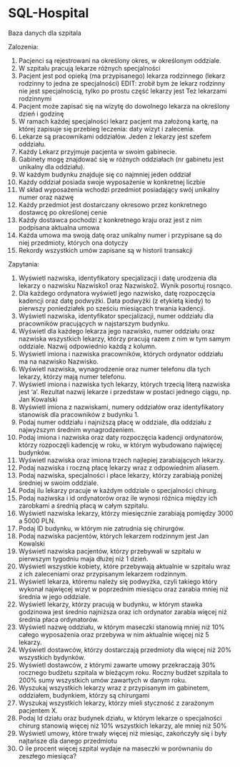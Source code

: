 # SQL-Hospital

Baza danych dla szpitala

Zalozenia:

1. Pacjenci są rejestrowani na określony okres, w określonym oddziale. 
2. W szpitalu pracują lekarze różnych specjalności
3. Pacjent jest pod opieką (ma przypisanego) lekarza rodzinnego (lekarz rodzinny to jedna ze specjalności) EDIT: zrobił bym że lekarz rodzinny nie jest specjalnością, tylko po prostu część lekarzy jest 
Też lekarzami rodzinnymi
4. Pacjent może zapisać się na wizytę do dowolnego lekarza na określony dzień i godzinę
5. W ramach każdej specjalności lekarz pacjent ma założoną kartę, na której zapisuje się przebieg leczenia: daty wizyt i zalecenia.
6. Lekarze są pracownikami oddziałów. Jeden z lekarzy jest szefem oddziału. 
7. Każdy Lekarz przyjmuje pacjenta w swoim gabinecie.
8. Gabinety mogę znajdować się w różnych oddziałach (nr gabinetu jest unikalny dla oddziału).
9. W każdym budynku znajduje się co najmniej jeden oddział
10. Każdy oddział posiada swoje wyposażenie w konkretnej liczbie
11. W skład wyposażenia wchodzi przedmiot posiadający swój unikalny numer oraz nazwę
12. Każdy przedmiot jest dostarczany okresowo przez konkretnego dostawcę po określonej cenie
13. Każdy dostawca pochodzi z konkretnego kraju oraz jest z nim podpisana aktualna umowa 
14. Każda umowa ma swoją datę oraz unikalny numer i przypisane są do niej przedmioty, których ona dotyczy
15. Rekordy wszystkich umów zapisane są w historii transakcji


Zapytania:
1.	Wyświetl nazwiska, identyfikatory specjalizacji i datę urodzenia dla lekarzy o nazwisku Nazwisko1 oraz Nazwisko2. Wynik posortuj rosnąco.
2.	Dla każdego ordynatora wyświetl jego nazwisko, datę rozpoczęcia kadencji oraz datę podwyżki. Data podwyżki (z etykietą kiedy) to pierwszy poniedziałek po sześciu miesiącach trwania kadencji.
3.	Wyświetl nazwiska, identyfikator specjalizacji, numer oddziału dla pracowników pracujących w najstarszym budynku.
4.	Wyświetl dla każdego lekarza jego nazwisko, numer oddziału oraz nazwiska wszystkich lekarzy, którzy pracują razem z nim w tym samym oddziale. Nazwij odpowiednio każdą z kolumn.
5.	Wyświetl imiona i nazwiska pracowników, których ordynator oddziału ma na nazwisko Nazwisko.
6.	Wyświetl nazwiska, wynagrodzenie oraz numer telefonu dla tych lekarzy, którzy mają numer telefonu.
7.	Wyświetl imiona i nazwiska tych lekarzy, których trzecią literą nazwiska jest ‘a’. Rezultat nazwij lekarze i przedstaw w postaci jednego ciągu, np. Jan Kowalski
8.	Wyświetl imiona z nazwiskami, numery oddziałów oraz identyfikatory stanowisk dla pracowników z budynku 1.
9.	Podaj numer oddziału i najniższą płacę w oddziale, dla oddziału z najwyższym średnim wynagrodzeniem.
10.	Podaj imiona i nazwiska oraz daty rozpoczęcia kadencji ordynatorów, którzy rozpoczęli kadencję w roku, w którym wybudowano najwięcej budynków.
11.	Wyświetl nazwiska oraz imiona trzech najlepiej zarabiających lekarzy.
12.	Podaj nazwiska i roczną płacę lekarzy wraz z odpowiednim aliasem.
13.	Podaj nazwiska, specjalności i płace lekarzy, którzy zarabiają poniżej średniej w swoim oddziale.
14.	Podaj ilu lekarzy pracuje w każdym oddziale o specjalności chirurg.
15.	Podaj naziwska i id ordynatorów oraz ile wynosi różnica między ich zarobkami a średnią płacą w całym szpitalu.
16.	Wyświetl nazwiska lekarzy, którzy miesięcznie zarabiają pomiędzy 3000 a 5000 PLN.
17.	Podaj ID budynku, w którym nie zatrudnia się chirurgów.
18.	Podaj nazwiska pacjentów, których lekarzem rodzinnym jest Jan Kowalski
19.	Wyświetl nazwiska pacjentów, którzy przebywali w szpitalu w pierwszym tygodniu maja dłużej niż 1 dzień.
20.	Wyświetl wszystkie kobiety, które przebywają aktualnie w szpitalu wraz z ich zaleceniami oraz przypisanym lekarzem rodzinnym.
21.	Wyświetl lekarza, któremu należy się podwyżka, czyli takiego który wykonał najwięcej wizyt w poprzednim miesiącu oraz zarabia mniej niż średnia w jego oddziale.
22.	Wyświetl lekarzy, którzy pracują w budynku, w którym stawka godzinowa jest średnio najniższa oraz ich ordynator zarabia więcej niż średnia płaca ordynatorów.
23.	Wyświetl nazwę oddziału, w którym maseczki stanowią mniej niż 10% całego wyposażenia oraz przebywa w nim aktualnie więcej niż 5 lekarzy.
24.	Wyświetl dostawców, którzy dostarczają przedmioty dla więcej niż 20% wszystkich bydynków.
25.	Wyświetl dostawców, z którymi zawarte umowy przekraczają 30% rocznego budżetu szpitala w bieżącym roku. Roczny budżet szpitala to 200% sumy wszystkich umów zawartych w danym roku.
26.	Wyszukaj wszystkich lekarzy wraz z przypisanym im gabinetem, oddziałem, budynkiem, którzy są chirurgami
27.	Wyszukaj wszystkich lekarzy, którzy mieli styczność z zarażonym pacjentem X.
28.	Podaj Id działu oraz budynek działu, w którym lekarze o specjalności chirurg stanowią więcej niż 10% wszystkich lekarzy, ale mniej niż 50%
29.	Wyświetl umowy, które trwały więcej niż miesiąc, zakończyły się i były najtańsze dla danego przedmiotu
30.	O ile procent więcej szpital wydaje na maseczki w porównaniu do zeszłego miesiąca?
